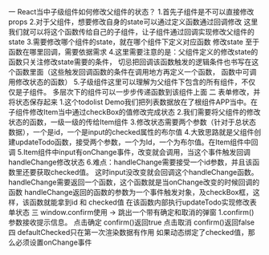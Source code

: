 一 React当中子级组件如何修改父组件的状态？
  1.首先子组件是不可以直接修改props
  2.对于父组件，想要修改自身的state可以通过定义函数通过回调修改
    这里我们就可以将这个函数传给自己的子组件，让子组件通过回调实现修改父组件的state
  3.需要修改哪个组件的state，就在哪个组件下定义对应函数 修改state
    至于函数在哪里回调，需要依据需求
  4.这里需要注意的是：父组件定义的修改state的函数只关注修改state需要的条件，
    切忌把回调该函数触发的逻辑条件也书写在这个函数里面（这些触发回调函数的条件在调用地方再定义一个函数，
    函数中可调用修改状态的函数）
  5.子级组件这里可以理解为父组件下包含的所有组件，不仅仅是子组件。
    多层次下的组件可以一步步传递函数到该组件上面
二 表单修改，并将状态保存起来
  1.这个todolist Demo我们把列表数据放在了根组件APP当中。在子组件修改Item当中通过checkBox的值修改完成状态
  2.我们需要将父组件的修改状态的函数，一级一级的传给Item组件
  3.修改状态需要两个参数（针对于总状态数据），一个是id，一个是input的checked属性的布尔值
  4.大致思路就是父组件创建updateTodo函数，接受两个参数，一个为Id，一个为布尔值。在Item组件中回调
  5.Item组件中input有onChange事件，改变就会调用，当这个事件触发回调handleChange修改状态
  6.难点：handleChange需要接受一个id参数，并且该函数里还要获取checked值。
          这时input没改变就会回调这个handleChange函数。
         handleChange需要返回一个函数，这个函数就是当onChange改变的时候回调的函数
         handleChange返回的函数的参数为一个事件触发对象，及checkBox框，这样，该函数就能拿到id 和 checked值
         在该函数内部执行updateTodo实现修改表单状态
三 window.confirm使用  -> 跳出一个带有确定和取消的弹窗
    1.confirm()  参数接收提示信息。  点击确定 confirm()返回true  点击取消 confirm()返回false
四 defaultChecked只在第一次渲染数据有作用 如果动态绑定了checked值，那么必须设置onChange事件